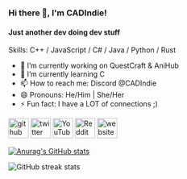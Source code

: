### Hi there 👋, I'm CADIndie!
#### Just another dev doing dev stuff 

Skills: C++ / JavaScript / C# / Java / Python / Rust

- 🔭 I’m currently working on QuestCraft & AniHub
- 🌱 I’m currently learning C  
- 📫 How to reach me: Discord @CADIndie
- 😄 Pronouns: He/Him | She/Her
- ⚡ Fun fact: I have a LOT of connections ;) 


[<img src='https://cdn.jsdelivr.net/npm/simple-icons@3.0.1/icons/github.svg' alt='github' height='40'>](https://github.com/CADIndie)  [<img src='https://cdn.jsdelivr.net/npm/simple-icons@3.0.1/icons/twitter.svg' alt='twitter' height='40'>](https://twitter.com/CADIndie)  [<img src='https://cdn.jsdelivr.net/npm/simple-icons@3.0.1/icons/youtube.svg' alt='YouTube' height='40'>](https://www.youtube.com/channel/UCV9ycAg5uiu9BJm6WJ_YM3w)  [<img src='https://cdn.jsdelivr.net/npm/simple-icons@3.0.1/icons/reddit.svg' alt='Reddit' height='40'>](https://www.reddit.com/user/CtrlAltDeleteTTV)  [<img src='https://cdn.jsdelivr.net/npm/simple-icons@3.0.1/icons/icloud.svg' alt='website' height='40'>](https://cadinide.dev)  

[![Anurag's GitHub stats](https://github-readme-stats.vercel.app/api?username=CADIndie)](https://github.com/anuraghazra/github-readme-stats)

![GitHub streak stats](https://github-readme-streak-stats.herokuapp.com/?user=CADIndie)  

